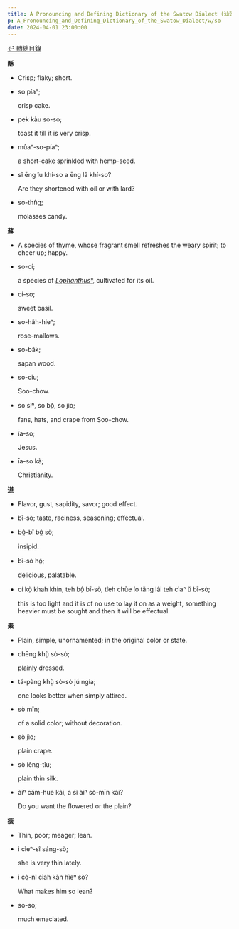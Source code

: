 ```yaml
---
title: A Pronouncing and Defining Dictionary of the Swatow Dialect (汕頭方言音義字典) / so
p: A_Pronouncing_and_Defining_Dictionary_of_the_Swatow_Dialect/w/so
date: 2024-04-01 23:00:00
---
```


[↩️ 轉總目錄](/A_Pronouncing_and_Defining_Dictionary_of_the_Swatow_Dialect)


**酥**
- Crisp; flaky; short.

- so píaⁿ;

  crisp cake.

- pek kàu so-so;

  toast it till it is very crisp.

- mûaⁿ-so-píaⁿ;

  a short-cake sprinkled with hemp-seed.

- sĭ ēng îu khí-so a ēng lâ khí-so?

  Are they shortened with oil or with lard?

- so-thn̂g;

  molasses candy.

**蘇**
- A species of thyme, whose fragrant smell refreshes the weary spirit; to cheer up; happy.

- so-cí;

  a species of *[Lophanthus](https://en.wikipedia.org/wiki/Lophanthus)*[*](https://species.wikimedia.org/wiki/Lophanthus), cultivated for its oil.

- cí-so;

  sweet basil.

- so-hâh-hieⁿ;

  rose-mallows.

- so-bâk;

  sapan wood.

- so-ciu;

  Soo-chow.

- so sìⁿ, so bō̤, so jìo;

  fans, hats, and crape from Soo-chow.

- īa-so;

  Jesus.

- īa-so kà;

  Christianity.

**道**
- Flavor, gust, sapidity, savor; good effect.

- bī-sò; taste, raciness, seasoning; effectual.

- bô̤-bī bô̤ sò;

  insipid.

- bī-sò hó̤;

  delicious, palatable.

- cí kò̤ khah khin, teh bô̤ bī-sò, tîeh chūe ío tăng lâi teh cìaⁿ ŭ bī-sò;

  this is too light and it is of no use to lay it on as a weight, something heavier must be sought and then it will be effectual.

**素**
- Plain, simple, unornamented; in the original color or state.

- chēng khṳ̀ sò-sò;

  plainly dressed.

- tá-pàng khṳ̀ sò-sò jú ngía;

  one looks better when simply attired.

- sò mīn;

  of a solid color; without decoration.

- sò jìo;

  plain crape.

- sò lêng-tîu;

  plain thin silk.

- àiⁿ căm-hue kâi, a sĭ àiⁿ sò-mīn kâi?

  Do you want the flowered or the plain?

**瘦**
- Thin, poor; meager; lean.

- i cìeⁿ-sî sáng-sò;

  she is very thin lately.

- i cò̤-nî cîah kàn hìeⁿ sò?

  What makes him so lean?

- sò-sò;

  much emaciated.